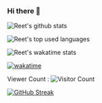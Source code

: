 ### Hi there 👋

<!--
**TechPertz/techpertz** is a ✨ _special_ ✨ repository because its `README.md` (this file) appears on your GitHub profile.



Here are some ideas to get you started:

- 🔭 I’m currently working on ...
- 🌱 I’m currently learning ...
- 👯 I’m looking to collaborate on ...
- 🤔 I’m looking for help with ...
- 💬 Ask me about ...
- 📫 How to reach me: ...
- 😄 Pronouns: ...
- ⚡ Fun fact: ...
-->

![Reet's github stats](https://github-readme-stats.vercel.app/api?username=techpertz&show_icons=true&count_private=true)

![Reet's top used languages](https://github-readme-stats.vercel.app/api/top-langs/?username=techpertz&exclude_repo=dt_laurel_sprout,dt_laurel_sprout_oss,vt_laurel_sprout,vt_laurel_sprout_oss,shrp_xiaomi_laurel_sprout,oddlyspaced.github.io,gims-dump)

![Reet's wakatime stats](https://github-readme-stats.vercel.app/api/wakatime?username=techpertz&layout=compact&theme=github-light)

[![wakatime](https://wakatime.com/badge/user/3abbf128-ade1-48db-97ab-0c0846972d05.svg)](https://wakatime.com/@3abbf128-ade1-48db-97ab-0c0846972d05)

Viewer Count :
 ![Visitor Count](https://profile-counter.glitch.me/{techpertz}/count.svg)

[![GitHub Streak](http://github-readme-streak-stats.herokuapp.com?user=techpertz&theme=github-light&date_format=M%20j%5B%2C%20Y%5D)](https://git.io/streak-stats)
